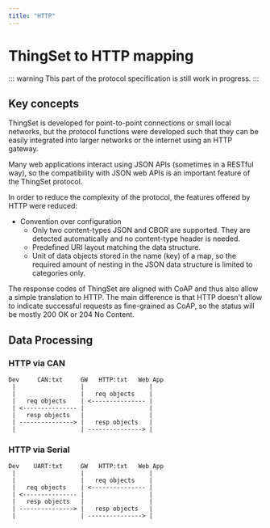 ```yaml
---
title: "HTTP"
---
```


# ThingSet to HTTP mapping

::: warning
This part of the protocol specification is still work in progress.
:::

## Key concepts

ThingSet is developed for point-to-point connections or small local networks, but the protocol functions were developed such that they can be easily integrated into larger networks or the internet using an HTTP gateway.

Many web applications interact using JSON APIs (sometimes in a RESTful way), so the compatibility with JSON web APIs is an important feature of the ThingSet protocol.

In order to reduce the complexity of the protocol, the features offered by HTTP were reduced:

- Convention over configuration
    - Only two content-types JSON and CBOR are supported. They are detected automatically and no content-type header is needed.
    - Predefined URI layout matching the data structure.
    - Unit of data objects stored in the name (key) of a map, so the required amount of nesting in the JSON data structure is limited to categories only.

The response codes of ThingSet are aligned with CoAP and thus also allow a simple translation to HTTP. The main difference is that HTTP doesn't allow to indicate successful requests as fine-grained as CoAP, so the status will be mostly 200 OK or 204 No Content.

## Data Processing

### HTTP via CAN

```
Dev     CAN:txt     GW   HTTP:txt   Web App
 |                  |                  |
 |                  |   req objects    |
 |   req objects    | <--------------- |
 | <--------------- |                  |
 |   resp objects   |                  |
 | ---------------> |   resp objects   |
 |                  | ---------------> |
```

### HTTP via Serial

```
Dev    UART:txt     GW   HTTP:txt   Web App
 |                  |                  |
 |                  |   req objects    |
 |   req objects    | <--------------- |
 | <--------------- |                  |
 |   resp objects   |                  |
 | ---------------> |   resp objects   |
 |                  | ---------------> |
```

